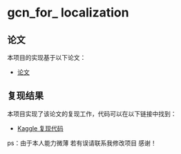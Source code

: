 # gcn_for_ localization

## 论文

本项目的实现基于以下论文：

- [论文](https://arxiv.org/abs/2010.11653)


## 复现结果

本项目实现了该论文的复现工作，代码可以在以下链接中找到：

- [Kaggle 复现代码](https://www.kaggle.com/code/gygyygygy/gnn-localization?scriptVersionId=215441065)

ps：由于本人能力微薄 若有误请联系我修改项目 感谢！

